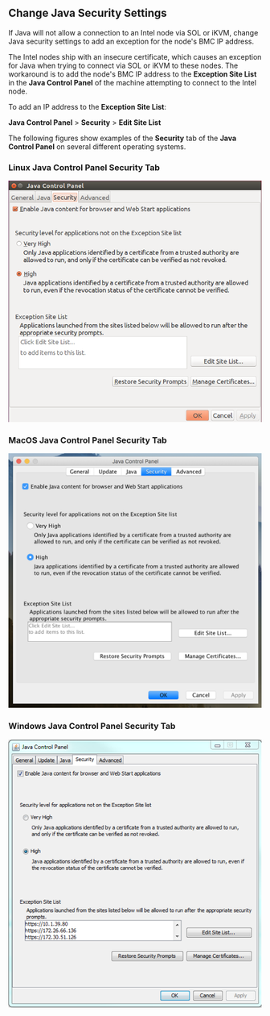 ## Change Java Security Settings

If Java will not allow a connection to an Intel node via SOL or iKVM, change Java security settings to add an exception for the node's BMC IP address.

The Intel nodes ship with an insecure certificate, which causes an exception for Java when trying to connect via SOL or iKVM to these nodes. The workaround is to add the node's BMC IP address to the **Exception Site List** in the **Java Control Panel** of the machine attempting to connect to the Intel node.

To add an IP address to the **Exception Site List**:

**Java Control Panel** \> **Security** \> **Edit Site List**

The following figures show examples of the **Security** tab of the **Java Control Panel** on several different operating systems.

### Linux Java Control Panel Security Tab

![Java Control Panel Security Tab: Linux](../../img/operations/Java_Control_Panel_Security_Tab_Linux.png "Java Control Panel Security Tab: Linux")

### MacOS Java Control Panel Security Tab

![Java Control Panel Security Tab: MAC](../../img/operations/Java_Control_Panel_Security_Tab_MAC.png "Java Control Panel Security Tab: MAC")

### Windows Java Control Panel Security Tab

![Java Control Panel Security Tab: Windows](../../img/operations/Java_Control_Panel_Security_Tab_Windows.png "Java Control Panel Security Tab: Windows")


